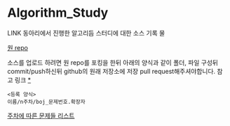 Algorithm_Study
===

LINK 동아리에서 진행한 알고리듬 스터디에 대한 
소스 기록 물


[원 repo](https://github.com/jyb1018/OICW_LINK)


소스를 업로드 하려면 원 repo를 포킹을 한뒤 
아래의 양식과 같이 폴더, 파일 구성뒤 commit/push하신뒤 github의 원래 저장소에 저장 pull request해주셔야합니다.
참고 링크 [*](https://wayhome25.github.io/git/2017/07/08/git-first-pull-request-story/)

```
<등록 양식>
이름/n주차/boj_문제번호.확장자
```


[주차에 따른 문제들 리스트](./weekly_problem_list.md)